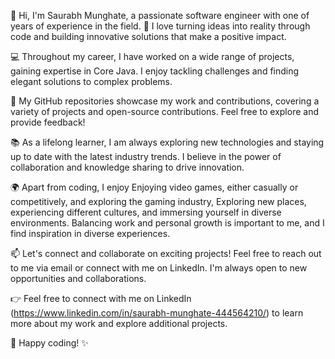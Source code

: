 👋 Hi, I'm Saurabh Munghate, a passionate software engineer with one of years of experience in the field. 🚀 I love turning ideas into reality through code and building innovative solutions that make a positive impact.

💻 Throughout my career, I have worked on a wide range of projects, gaining expertise in Core Java. I enjoy tackling challenges and finding elegant solutions to complex problems.

🌟 My GitHub repositories showcase my work and contributions, covering a variety of projects and open-source contributions. Feel free to explore and provide feedback!

📚 As a lifelong learner, I am always exploring new technologies and staying up to date with the latest industry trends. I believe in the power of collaboration and knowledge sharing to drive innovation.

🌍 Apart from coding, I enjoy Enjoying video games, either casually or competitively, and exploring the gaming industry, Exploring new places, experiencing different cultures, and immersing yourself in diverse environments. Balancing work and personal growth is important to me, and I find inspiration in diverse experiences.

📫 Let's connect and collaborate on exciting projects! Feel free to reach out to me via email or connect with me on LinkedIn. I'm always open to new opportunities and collaborations.

👉 Feel free to connect with me on LinkedIn (https://www.linkedin.com/in/saurabh-munghate-444564210/) to learn more about my work and explore additional projects.

🚀 Happy coding! ✨

